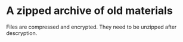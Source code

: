 # A zipped archive of old materials

Files are compressed and encrypted. They need to be unzipped after descryption.
